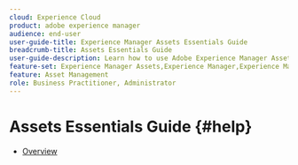 ```yaml
---
cloud: Experience Cloud
product: adobe experience manager
audience: end-user
user-guide-title: Experience Manager Assets Essentials Guide
breadcrumb-title: Assets Essentials Guide
user-guide-description: Learn how to use Adobe Experience Manager Assets Essentials.
feature-set: Experience Manager Assets,Experience Manager,Experience Manager Sites
feature: Asset Management
role: Business Practitioner, Administrator
---
```


# Assets Essentials Guide {#help}

+ [Overview](introduction.md)
